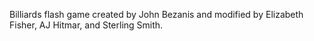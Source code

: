Billiards flash game created by John Bezanis and modified by Elizabeth Fisher, AJ Hitmar, and Sterling Smith.
